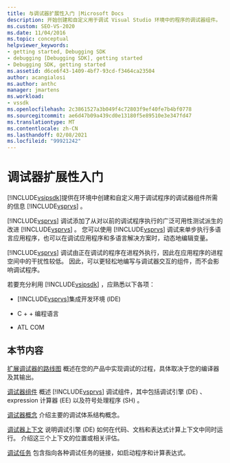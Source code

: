 ```yaml
---
title: 与调试器扩展性入门 |Microsoft Docs
description: 开始创建和自定义用于调试 Visual Studio 环境中的程序的调试器组件。
ms.custom: SEO-VS-2020
ms.date: 11/04/2016
ms.topic: conceptual
helpviewer_keywords:
- getting started, Debugging SDK
- debugging [Debugging SDK], getting started
- Debugging SDK, getting started
ms.assetid: d6ce6f43-1409-4bf7-93cd-f3464ca23504
author: acangialosi
ms.author: anthc
manager: jmartens
ms.workload:
- vssdk
ms.openlocfilehash: 2c3861527a3b049f4c72803f9ef40fe7b4bf0778
ms.sourcegitcommit: ae6d47b09a439cd0e13180f5e89510e3e347fd47
ms.translationtype: MT
ms.contentlocale: zh-CN
ms.lasthandoff: 02/08/2021
ms.locfileid: "99921242"
---
```

# <a name="get-started-with-debugger-extensibility"></a>调试器扩展性入门
[!INCLUDE[vsipsdk](../../extensibility/includes/vsipsdk_md.md)]提供在环境中创建和自定义用于调试程序的调试器组件所需的信息 [!INCLUDE[vsprvs](../../code-quality/includes/vsprvs_md.md)] 。

 [!INCLUDE[vsprvs](../../code-quality/includes/vsprvs_md.md)] 调试添加了从对以前的调试程序执行的广泛可用性测试派生的改进 [!INCLUDE[vsprvs](../../code-quality/includes/vsprvs_md.md)] 。 您可以使用 [!INCLUDE[vsprvs](../../code-quality/includes/vsprvs_md.md)] 调试来单步执行多语言应用程序，也可以在调试应用程序和多语言解决方案时，动态地编辑变量。

 [!INCLUDE[vsprvs](../../code-quality/includes/vsprvs_md.md)] 调试由正在调试的程序在进程外执行，因此在应用程序的进程空间中的干扰性较低。 因此，可以更轻松地编写与调试器交互的组件，而不会影响调试程序。

 若要充分利用 [!INCLUDE[vsipsdk](../../extensibility/includes/vsipsdk_md.md)] ，应熟悉以下各项：

- [!INCLUDE[vsprvs](../../code-quality/includes/vsprvs_md.md)]集成开发环境 (IDE) 

- C + + 编程语言

- ATL COM

## <a name="in-this-section"></a>本节内容
 [扩展调试器的路线图](../../extensibility/debugger/roadmap-for-extending-the-debugger.md) 概述在您的产品中实现调试的过程，具体取决于您的编译器及其输出。

 [调试器组件](../../extensibility/debugger/debugger-components.md) 概述 [!INCLUDE[vsprvs](../../code-quality/includes/vsprvs_md.md)] 调试组件，其中包括调试引擎 (DE) 、expression 计算器 (EE) 以及符号处理程序 (SH) 。

 [调试器概念](../../extensibility/debugger/debugger-concepts.md) 介绍主要的调试体系结构概念。

 [调试器上下文](../../extensibility/debugger/debugger-contexts.md) 说明调试引擎 (DE) 如何在代码、文档和表达式计算上下文中同时运行。 介绍这三个上下文的位置或相关评估。

 [调试任务](../../extensibility/debugger/debugging-tasks.md) 包含指向各种调试任务的链接，如启动程序和计算表达式。
